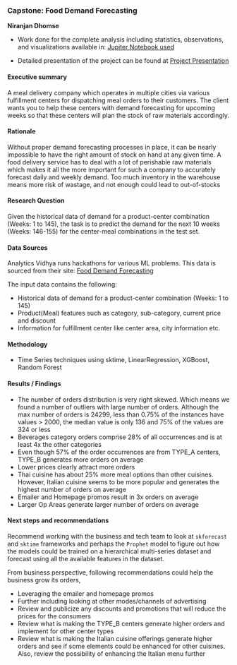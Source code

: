 ### Capstone: Food Demand Forecasting

**Niranjan Dhomse**

* Work done for the complete analysis including statistics, observations, and visualizations available in: [Jupiter Notebook used](https://github.com/ndhomse/food-demand-forecasting/blob/main/notebook/Food-Demand-Forecasting.ipynb)
- Detailed presentation of the project can be found at [Project Presentation](https://github.com/ndhomse/food-demand-forecasting/blob/main/presentation/Food-Demand-Forecasting-Report.pdf)

#### Executive summary
A meal delivery company which operates in multiple cities via various fulfillment centers for dispatching meal orders to their customers. The client wants you to help these centers with demand forecasting for upcoming weeks so that these centers will plan the stock of raw materials accordingly.

#### Rationale
Without proper demand forecasting processes in place, it can be nearly impossible to have the right amount of stock on hand at any given time.
A food delivery service has to deal with a lot of perishable raw materials which makes it all the more important for such a company to accurately forecast daily and weekly demand.
Too much inventory in the warehouse means more risk of wastage, and not enough could lead to out-of-stocks

#### Research Question
Given the historical data of demand for a product-center combination (Weeks: 1 to 145), the task is to predict the demand for the next 10 weeks (Weeks: 146-155) for the center-meal combinations in the test set.

#### Data Sources
Analytics Vidhya runs hackathons for various ML problems. This data is sourced from their site: 
[Food Demand Forecasting](https://datahack.analyticsvidhya.com/contest/genpact-machine-learning-hackathon-1/#ProblemStatement) 

The input data contains the following:
* Historical data of demand for a product-center combination (Weeks: 1 to 145)
* Product(Meal) features such as category, sub-category, current price and discount
* Information for fulfillment center like center area, city information etc.

#### Methodology

* Time Series techniques using sktime, LinearRegression, XGBoost, Random Forest

#### Results / Findings

* The number of orders distribution is very right skewed. Which means we found a number of outliers with large number of orders. Although the max number of orders is 24299, less than 0.75% of the instances have values > 2000, the median value is only 136 and 75% of the values are 324 or less
* Beverages category orders comprise 28% of all occurrences and is at least 4x the other categories
* Even though 57% of the order occurrences are from TYPE_A centers, TYPE_B generates more orders on average
* Lower prices clearly attract more orders
* Thai cuisine has about 25% more meal options than other cuisines. However, Italian cuisine seems to be more popular and generates the highest number of orders on average
* Emailer and Homepage promos result in 3x orders on average
* Larger Op Areas generate larger number of orders on average


#### Next steps and recommendations

Recommend working with the business and tech team to look at `skforecast` and `sktime` frameworks and perhaps the `Prophet` model to figure out how the models could be trained on a hierarchical multi-series dataset and forecast using all the available features in the dataset.

From business perspective, following recommendations could help the business grow its orders,
* Leveraging the emailer and homepage promos
* Further including looking at other modes/channels of advertising 
* Review and publicize any discounts and promotions that will reduce the prices for the consumers
* Review what is making the TYPE_B centers generate higher orders and implement for other center types
* Review what is making the Italian cuisine offerings generate higher orders and see if some elements could be enhanced for other cuisines. Also, review the possibility of enhancing the Italian menu further

